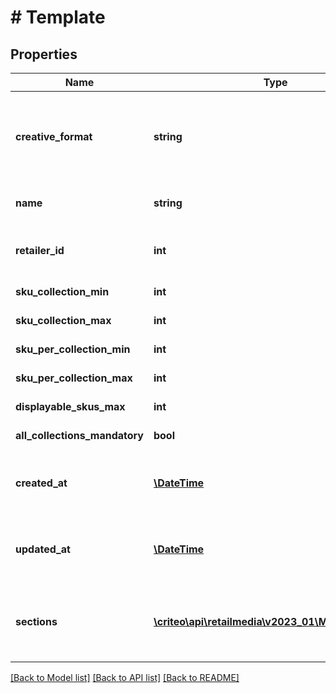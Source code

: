 # # Template

## Properties

Name | Type | Description | Notes
------------ | ------------- | ------------- | -------------
**creative_format** | **string** | The kind of creative this template can be used to build. |
**name** | **string** | The name of the template |
**retailer_id** | **int** | The retailer associated to the template |
**sku_collection_min** | **int** | TODO: what is it ? |
**sku_collection_max** | **int** | TODO: what is it ? | [optional]
**sku_per_collection_min** | **int** | TODO: what is it ? |
**sku_per_collection_max** | **int** | TODO: what is it ? | [optional]
**displayable_skus_max** | **int** | TODO: what is it ? | [optional]
**all_collections_mandatory** | **bool** | TODO: what is it ? |
**created_at** | [**\DateTime**](\DateTime.md) | The time at which the template was created |
**updated_at** | [**\DateTime**](\DateTime.md) | The time at which the template was updated |
**sections** | [**\criteo\api\retailmedia\v2023_01\Model\Section[]**](Section.md) | The sections holding various template variables |

[[Back to Model list]](../../README.md#models) [[Back to API list]](../../README.md#endpoints) [[Back to README]](../../README.md)

